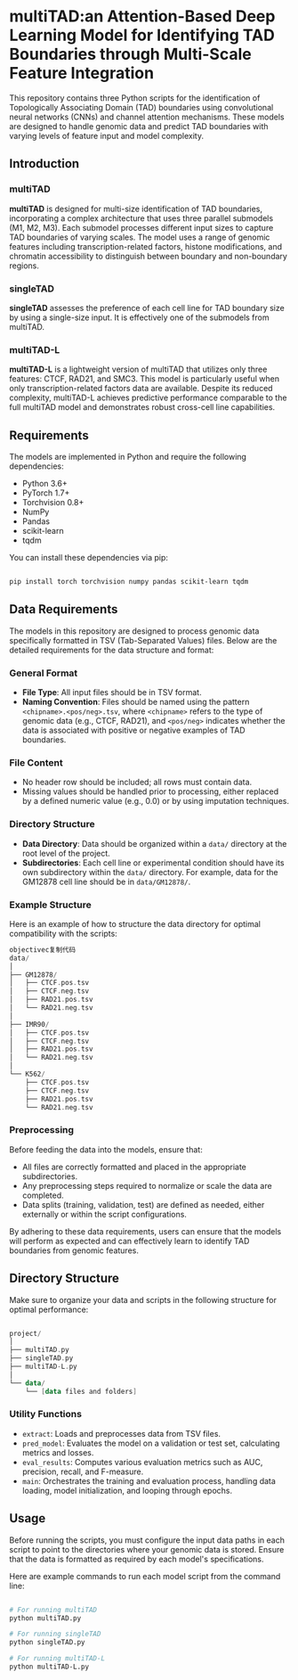 # multiTAD:an Attention-Based Deep Learning Model for Identifying TAD Boundaries through Multi-Scale Feature Integration

This repository contains three Python scripts for the identification of Topologically Associating Domain (TAD) boundaries using convolutional neural networks (CNNs) and channel attention mechanisms. These models are designed to handle genomic data and predict TAD boundaries with varying levels of feature input and model complexity.

## Introduction

### multiTAD

**multiTAD** is designed for multi-size identification of TAD boundaries, incorporating a complex architecture that uses three parallel submodels (M1, M2, M3). Each submodel processes different input sizes to capture TAD boundaries of varying scales. The model uses a range of genomic features including transcription-related factors, histone modifications, and chromatin accessibility to distinguish between boundary and non-boundary regions.

### singleTAD

**singleTAD** assesses the preference of each cell line for TAD boundary size by using a single-size input. It is effectively one of the submodels from multiTAD.

### multiTAD-L

**multiTAD-L** is a lightweight version of multiTAD that utilizes only three features: CTCF, RAD21, and SMC3. This model is particularly useful when only transcription-related factors data are available. Despite its reduced complexity, multiTAD-L achieves predictive performance comparable to the full multiTAD model and demonstrates robust cross-cell line capabilities.

## Requirements

The models are implemented in Python and require the following dependencies:

- Python 3.6+
- PyTorch 1.7+
- Torchvision 0.8+
- NumPy
- Pandas
- scikit-learn
- tqdm

You can install these dependencies via pip:

```bash

pip install torch torchvision numpy pandas scikit-learn tqdm

```

## Data Requirements

The models in this repository are designed to process genomic data specifically formatted in TSV (Tab-Separated Values) files. Below are the detailed requirements for the data structure and format:

### General Format

- **File Type**: All input files should be in TSV format.
- **Naming Convention**: Files should be named using the pattern `<chipname>.<pos/neg>.tsv`, where `<chipname>` refers to the type of genomic data (e.g., CTCF, RAD21), and `<pos/neg>` indicates whether the data is associated with positive or negative examples of TAD boundaries.

### File Content

- No header row should be included; all rows must contain data.
- Missing values should be handled prior to processing, either replaced by a defined numeric value (e.g., 0.0) or by using imputation techniques.

### Directory Structure

- **Data Directory**: Data should be organized within a `data/` directory at the root level of the project.
- **Subdirectories**: Each cell line or experimental condition should have its own subdirectory within the `data/` directory. For example, data for the GM12878 cell line should be in `data/GM12878/`.

### Example Structure

Here is an example of how to structure the data directory for optimal compatibility with the scripts:

```objectivec
objectivec复制代码
data/
│
├── GM12878/
│   ├── CTCF.pos.tsv
│   ├── CTCF.neg.tsv
│   ├── RAD21.pos.tsv
│   └── RAD21.neg.tsv
│
├── IMR90/
│   ├── CTCF.pos.tsv
│   ├── CTCF.neg.tsv
│   ├── RAD21.pos.tsv
│   └── RAD21.neg.tsv
│
└── K562/
    ├── CTCF.pos.tsv
    ├── CTCF.neg.tsv
    ├── RAD21.pos.tsv
    └── RAD21.neg.tsv

```

### Preprocessing

Before feeding the data into the models, ensure that:

- All files are correctly formatted and placed in the appropriate subdirectories.
- Any preprocessing steps required to normalize or scale the data are completed.
- Data splits (training, validation, test) are defined as needed, either externally or within the script configurations.

By adhering to these data requirements, users can ensure that the models will perform as expected and can effectively learn to identify TAD boundaries from genomic features.
## Directory Structure

Make sure to organize your data and scripts in the following structure for optimal performance:

```kotlin

project/
│
├── multiTAD.py
├── singleTAD.py
├── multiTAD-L.py
│
└── data/
    └── [data files and folders]

```

### Utility Functions

- `extract`: Loads and preprocesses data from TSV files.
- `pred_model`: Evaluates the model on a validation or test set, calculating metrics and losses.
- `eval_results`: Computes various evaluation metrics such as AUC, precision, recall, and F-measure.
- `main`: Orchestrates the training and evaluation process, handling data loading, model initialization, and looping through epochs.

## Usage

Before running the scripts, you must configure the input data paths in each script to point to the directories where your genomic data is stored. Ensure that the data is formatted as required by each model's specifications.

Here are example commands to run each model script from the command line:
```bash

# For running multiTAD
python multiTAD.py

# For running singleTAD
python singleTAD.py

# For running multiTAD-L
python multiTAD-L.py

```

